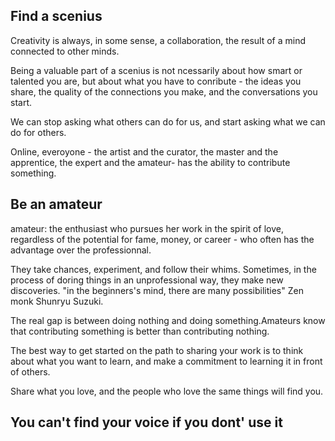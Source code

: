 ## Find a scenius

Creativity is always, in some sense, a collaboration, the result of a mind connected to other minds.

Being a valuable part of a scenius is not ncessarily about how smart or talented you are, but about what you have to conribute - the ideas you share, the quality of the connections you make, and the conversations you start.

We can stop asking what others can do for us, and start asking what we can do for others.

Online, everoyone - the artist and the curator, the master and the apprentice, the expert and the amateur- has the ability to contribute something.

## Be an amateur
amateur: the enthusiast who pursues her work in the spirit of love, regardless of the potential for fame, money, or career - who often has the advantage over the professionnal.

They take chances, experiment, and follow their whims. Sometimes, in the process of doring things in an unprofessional way, they make new discoveries. "in the beginners's mind, there are many possibilities" Zen monk Shunryu Suzuki.

The real gap is between doing nothing and doing something.Amateurs know that contributing something is better than contributing nothing.


The best way to get started on the path to sharing your work is to think about what you want to learn, and make a commitment to learning it in front of others.

Share what you love, and the people who love the same things will find you.

## You can't find your voice if you dont' use it
